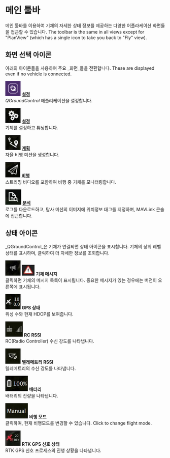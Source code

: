 # 메인 툴바

메인 툴바를 이용하여 기체의 자세한 상태 정보를 제공하는 다양한 어플라케이션 화면들을 접근할 수 있습니다.
The toolbar is the same in all views except for "PlanView" (which has a single icon to take you back to "Fly" view).

## 화면 선택 아이콘

아래의 아이콘들을 사용하여 주요 _화면_들을 전환합니다. These are displayed even if no vehicle is connected.

![설정 화면 아이콘](../../../assets/toolbar/toolbar_view_select_settings.jpg) **[설정](../settings_view/settings_view.md)** <br />_QGroundControl_ 애플리케이션을 설정합니다.

![설정 화면 아이콘](../../../assets/toolbar/toolbar_view_select_setup.jpg) **[설정](../setup_view/setup_view.md)** <br />기체를 설정하고 튜닝합니다.

![계획 화면 아이콘](../../../assets/toolbar/toolbar_view_select_plan.jpg) **[계획](../plan_view/plan_view.md)** <br />자율 비행 미션을 생성합니다.

![비행 아이콘](../../../assets/toolbar/toolbar_view_select_fly.jpg) **[비행](../fly_view/fly_view.md)** <br />스트리밍 비디오를 포함하여 비행 중 기체를 모니터링합니다.

![분석 아이콘](../../../assets/toolbar/toolbar_view_select_analyse.jpg) **[분석](../analyze_view/index.md)** <br />로그를 다운로드하고, 탐사 미션의 이미지에 위치정보 태그를 지정하며, MAVLink 콘솔에 접근합니다.

## 상태 아이콘

_QGroundControl_은 기체가 연결되면 상태 아이콘을 표시합니다.
기체의 상위 레벨 상태를 표시하며, 클릭하여 더 자세한 정보를 조회합니다.

![](../../../assets/toolbar/toolbar_status_message.jpg) ![수율](../../../assets/toolbar/toolbar_status_critical.jpg) **기체 메시지** <br />클릭하면 기체의 메시지 목록이 표시됩니다. 중요한 메시지가 있는 경우에는 버전이 오른쪽에 표시됩니다.

![](../../../assets/toolbar/toolbar_status_gps.jpg) **GPS 상태** <br />위성 수와 현재 HDOP를 보여줍니다.

![](../../../assets/toolbar/toolbar_status_rc.jpg) **RC RSSI** <br />RC(Radio Controller) 수신 강도를 나타냅니다.

![](../../../assets/toolbar/toolbar_status_telemetry.jpg) **텔레메트리 RSSI** <br />텔레메트리의 수신 강도를 나타냅니다.

![](../../../assets/toolbar/toolbar_status_battery.jpg) **배터리** <br />배터리의 잔량을 나타냅니다.

![](../../../assets/toolbar/toolbar_status_flight_mode.jpg) **비행 모드** <br /> 클릭하여, 현재 비행모드를 변경할 수 있습니다. Click to change flight mode.

![](../../../assets/toolbar/toolbar_status_rtk_gps.jpg) **RTK GPS 신호 상태** <br />RTK GPS 신호 프로세스의 진행 상황을 나타냅니다.
